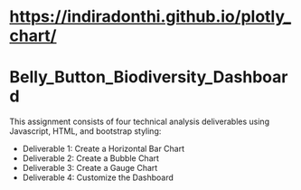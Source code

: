 # https://indiradonthi.github.io/plotly_chart/

# Belly_Button_Biodiversity_Dashboard

This assignment consists of four technical analysis deliverables using Javascript, HTML, and bootstrap styling:

- Deliverable 1: Create a Horizontal Bar Chart
- Deliverable 2: Create a Bubble Chart
- Deliverable 3: Create a Gauge Chart
- Deliverable 4: Customize the Dashboard
